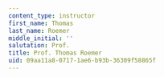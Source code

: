 ```yaml
---
content_type: instructor
first_name: Thomas
last_name: Roemer
middle_initial: ''
salutation: Prof.
title: Prof. Thomas Roemer
uid: 09aa11a8-0717-1ae6-b93b-36309f58865f
---
```

